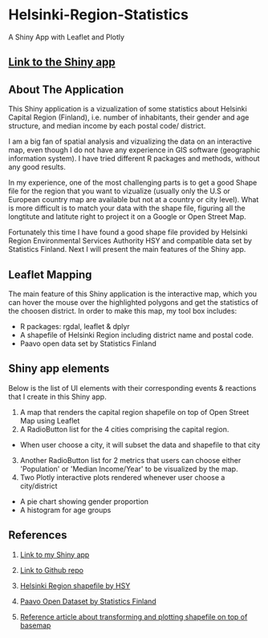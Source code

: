 # Helsinki-Region-Statistics
A Shiny App with Leaflet and Plotly

## [Link to the Shiny app](https://hoangt2.shinyapps.io/HelsinkiRegionStat/)

## About The Application

This Shiny application is a vizualization of some statistics about Helsinki Capital Region (Finland), i.e. number of inhabitants, their gender and age structure, and median income by each postal code/ district.

I am a big fan of spatial analysis and vizualizing the data on an interactive map, even though I do not have any experience in GIS software (geographic information system). I have tried different R packages and methods, without any good results. 

In my experience, one of the most challenging parts is to get a good Shape file for the region that you want to vizualize (usually only the U.S or European country map are available but not at a country or city level). What is more difficult is to match your data with the shape file, figuring all the longtitute and latitute right to project it on a Google or Open Street Map.

Fortunately this time I have found a good shape file provided by Helsinki Region Environmental Services Authority HSY and compatible data set by Statistics Finland. Next I will present the main features of the Shiny app.

## Leaflet Mapping

The main feature of this Shiny application is the interactive map, which you can hover the mouse over the highlighted polygons and get the statistics of the choosen district. In order to make this map, my tool box includes:
- R packages: rgdal, leaflet & dplyr
- A shapefile of Helsinki Region including district name and postal code.
- Paavo open data set by Statistics Finland

## Shiny app elements

Below is the list of UI elements with their corresponding events & reactions that I create in this Shiny app.

1. A map that renders the capital region shapefile on top of Open Street Map using Leaflet
2. A RadioButton list for the 4 cities comprising the capital region.
  - When user choose a city, it will subset the data and shapefile to that city
3. Another RadioButton list for 2 metrics that users can choose either 'Population' or 'Median Income/Year' to be visualized by the map.
4. Two Plotly interactive plots rendered whenever user choose a city/district
  - A pie chart showing gender proportion
  - A histogram for age groups
  
  ## References
  
1. [Link to my Shiny app](https://hoangt2.shinyapps.io/HelsinkiRegionStat/)

2. [Link to Github repo](https://github.com/hoangt2/Helsinki-Region-Statistics)

3. [Helsinki Region shapefile by HSY ](https://www.hsy.fi/fi/asiantuntijalle/seututieto/paikkatiedot/kartta-aineistot/taustakartat/Sivut/paakaupunkiseudunpostinumeroalueet.aspx)

4. [Paavo Open Dataset by Statistics Finland](https://www.stat.fi/tup/paavo/index.html)

5. [Reference article about transforming and plotting shapefile on top of basemap](https://www.r-bloggers.com/shapefile-polygons-plotted-on-google-maps-using-ggmap-in-r-throw-some-throw-some-stats-on-that-mappart-2/)
